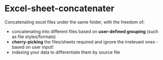 # Excel-sheet-concatenater
Concatenating excel files under the same folder, with the freedom of:
- concatenating into different files based on **user-defined grouping** (such as file styles/formats)
- **cherry-picking** the files/sheets required and ignore the irrelevant ones - based on user input!
- indexing your data to differentiate them by source file
